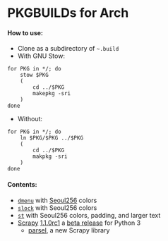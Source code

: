 # PKGBUILDs for Arch

#### How to use:

* Clone as a subdirectory of `~.build`
* With GNU Stow:

```{sh}
for PKG in */; do
	stow $PKG
	(
		cd ../$PKG
		makepkg -sri
	)
done
```

* Without:

```{sh}
for PKG in */; do
	ln $PKG/$PKG ../$PKG
	(
		cd ../$PKG
		makpkg -sri
	)
done
```

#### Contents:

* [`dmenu`](http://dmenu.suckless.org) with
  [Seoul256](https://github.com/junegunn/seoul256.vim) colors
* [`slock`](http://tools.suckless.org/slock) with Seoul256 colors
* [`st`](http://st.suckless.org) with Seoul256 colors, padding, and larger
  text
* [Scrapy](http://scrapy.org/) [1.1.0rc1](https://pypi.python.org/pypi/Scrapy/1.1.0rc1) a [beta release](https://blog.scrapinghub.com/2016/02/04/python-3-support-with-scrapy-1-1rc1/) for Python 3
    * [parsel](https://github.com/scrapy/parsel), a new Scrapy library
